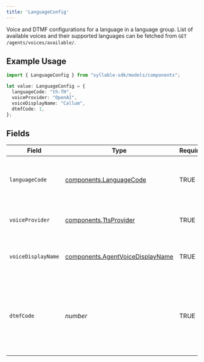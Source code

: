```yaml
---
title: 'LanguageConfig'
---
```


Voice and DTMF configurations for a language in a language group. List of available voices
and their supported languages can be fetched from `GET /agents/voices/available/`.

## Example Usage

```typescript
import { LanguageConfig } from "syllable-sdk/models/components";

let value: LanguageConfig = {
  languageCode: "th-TH",
  voiceProvider: "OpenAI",
  voiceDisplayName: "Callum",
  dtmfCode: 1,
};
```

## Fields

| Field                                                                                        | Type                                                                                         | Required                                                                                     | Description                                                                                  | Example                                                                                      |
| -------------------------------------------------------------------------------------------- | -------------------------------------------------------------------------------------------- | -------------------------------------------------------------------------------------------- | -------------------------------------------------------------------------------------------- | -------------------------------------------------------------------------------------------- |
| `languageCode`                                                                               | [components.LanguageCode](/sdk-docs/models/components/languagecode)                           | TRUE                                                                           | BCP 47 codes of languages that Syllable supports.                                            |                                                                                              |
| `voiceProvider`                                                                              | [components.TtsProvider](/sdk-docs/models/components/ttsprovider)                             | TRUE                                                                           | TTS provider for an agent voice.                                                             |                                                                                              |
| `voiceDisplayName`                                                                           | [components.AgentVoiceDisplayName](/sdk-docs/models/components/agentvoicedisplayname)         | TRUE                                                                           | Display names of voices that Syllable supports.                                              |                                                                                              |
| `dtmfCode`                                                                                   | *number*                                                                                     | TRUE                                                                           | DTMF code that should be used for the language in the menu generated from the language group | 1                                                                                            |